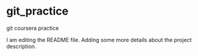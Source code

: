 # git_practice
git coursera practice

I am editing the README file. Adding some more details about the project description.
